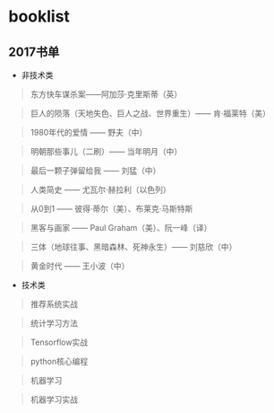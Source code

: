 # booklist

## 2017书单
- 非技术类
 > 东方快车谋杀案——阿加莎·克里斯蒂（英）
 
 > 巨人的陨落（天地失色、巨人之战、世界重生）—— 肯·福莱特（美）
 
 > 1980年代的爱情 —— 野夫（中）
 
 > 明朝那些事儿（二刷）—— 当年明月（中）
 
 > 最后一颗子弹留给我 —— 刘猛（中）
 
 > 人类简史 —— 尤瓦尔·赫拉利（以色列）
 
 > 从0到1 —— 彼得·蒂尔（美）、布莱克·马斯特斯
 
 > 黑客与画家 —— Paul Graham（美）、阮一峰（译）
 
 > 三体（地球往事、黑暗森林、死神永生）—— 刘慈欣（中）
 
 > 黄金时代 —— 王小波（中）
 
- 技术类
 > 推荐系统实战
 
 > 统计学习方法
 
 > Tensorflow实战
 
 > python核心编程
 
 > 机器学习
 
 > 机器学习实战

